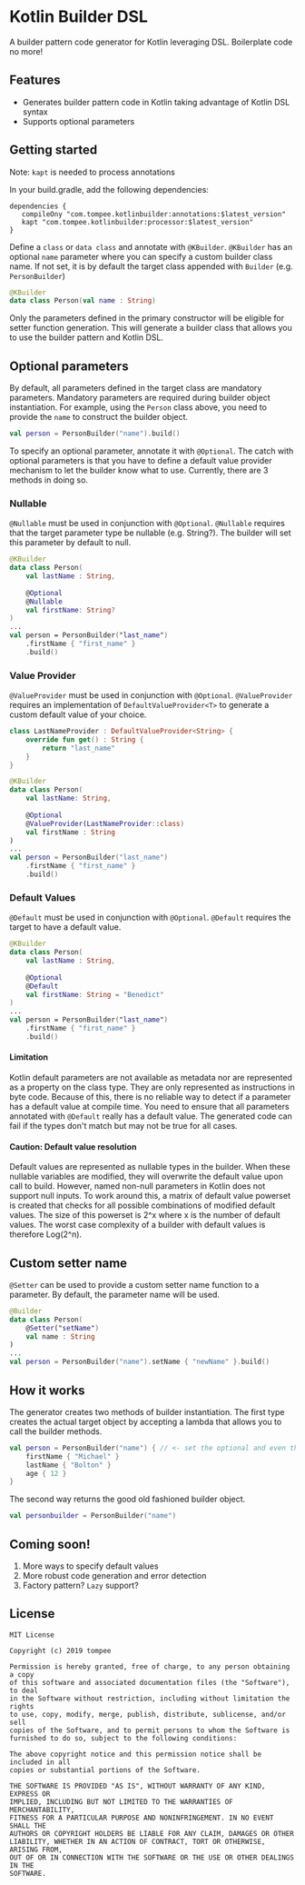 # Kotlin Builder DSL
A builder pattern code generator for Kotlin leveraging DSL. Boilerplate code no more!

## Features
- Generates builder pattern code in Kotlin taking advantage of Kotlin DSL syntax
- Supports optional parameters

## Getting started
Note: `kapt` is needed to process annotations

In your build.gradle, add the following dependencies:

```
dependencies {
   compileOny "com.tompee.kotlinbuilder:annotations:$latest_version"
   kapt "com.tompee.kotlinbuilder:processor:$latest_version"
}
```

Define a `class` or `data class` and annotate with `@KBuilder`. `@KBuilder` has an optional `name` parameter where you can specify a custom builder class name. If not set, it is by default the target class appended with `Builder` (e.g. `PersonBuilder`)
```kotlin
@KBuilder
data class Person(val name : String)
```

Only the parameters defined in the primary constructor will be eligible for setter function generation.
This will generate a builder class that allows you to use the builder pattern and Kotlin DSL.

## Optional parameters
By default, all parameters defined in the target class are mandatory parameters. Mandatory parameters are required during builder object instantiation. For example, using the `Person` class above, you need to provide the `name` to construct the builder object.

```kotlin
val person = PersonBuilder("name").build()
```

To specify an optional parameter, annotate it with `@Optional`. The catch with optional parameters is that you have to define a default value provider mechanism to let the builder know what to use. Currently, there are 3 methods in doing so.

### Nullable
`@Nullable` must be used in conjunction with `@Optional`. `@Nullable` requires that the target parameter type be nullable (e.g. String?). The builder will set this parameter by default to null.

```kotlin
@KBuilder
data class Person(
    val lastName : String,
    
    @Optional
    @Nullable
    val firstName: String?
)
...
val person = PersonBuilder("last_name")
    .firstName { "first_name" }
    .build()
```

### Value Provider
`@ValueProvider` must be used in conjunction with `@Optional`. `@ValueProvider` requires an implementation of `DefaultValueProvider<T>` to generate a custom default value of your choice.

```kotlin
class LastNameProvider : DefaultValueProvider<String> {
    override fun get() : String {
        return "last_name"
    } 
}

@KBuilder
data class Person(
    val lastName: String,
    
    @Optional
    @ValueProvider(LastNameProvider::class)
    val firstName : String
)
...
val person = PersonBuilder("last_name")
    .firstName { "first_name" }
    .build()
```

### Default Values
`@Default` must be used in conjunction with `@Optional`. `@Default` requires the target to have a default value.

```kotlin
@KBuilder
data class Person(
    val lastName : String,
    
    @Optional
    @Default
    val firstName: String = "Benedict"
)
...
val person = PersonBuilder("last_name")
    .firstName { "first_name" }
    .build()
```

#### Limitation
Kotlin default parameters are not available as metadata nor are represented as a property on the class type. They are only represented as instructions in byte code. Because of this, there is no reliable way to detect if a parameter has a default value at compile time. You need to ensure that all parameters annotated with `@Default` really has a default value. The generated code can fail if the types don't match but may not be true for all cases.

#### Caution: Default value resolution
Default values are represented as nullable types in the builder. When these nullable variables are modified, they will overwrite the default value upon call to build. However, named non-null parameters in Kotlin does not support null inputs. To work around this, a matrix of default value powerset is created that checks for all possible combinations of modified default values. The size of this powerset is 2^x where x is the number of default values. The worst case complexity of a builder with default values is therefore Log(2^n).

## Custom setter name
`@Setter` can be used to provide a custom setter name function to a parameter. By default, the parameter name will be used.

```kotlin
@Builder
data class Person(
    @Setter("setName")
    val name : String
)
...
val person = PersonBuilder("name").setName { "newName" }.build()
```

## How it works
The generator creates two methods of builder instantiation. The first type creates the actual target object by accepting a lambda that allows you to call the builder methods.

```kotlin
val person = PersonBuilder("name") { // <- set the optional and even the override the mandatory parameters
    firstName { "Michael" }
    lastName { "Bolton" }
    age { 12 }
}
```
The second way returns the good old fashioned builder object.
```kotlin
val personbuilder = PersonBuilder("name")
```

## Coming soon!
1. More ways to specify default values
2. More robust code generation and error detection
3. Factory pattern? `Lazy` support?

## License
```
MIT License

Copyright (c) 2019 tompee

Permission is hereby granted, free of charge, to any person obtaining a copy
of this software and associated documentation files (the "Software"), to deal
in the Software without restriction, including without limitation the rights
to use, copy, modify, merge, publish, distribute, sublicense, and/or sell
copies of the Software, and to permit persons to whom the Software is
furnished to do so, subject to the following conditions:

The above copyright notice and this permission notice shall be included in all
copies or substantial portions of the Software.

THE SOFTWARE IS PROVIDED "AS IS", WITHOUT WARRANTY OF ANY KIND, EXPRESS OR
IMPLIED, INCLUDING BUT NOT LIMITED TO THE WARRANTIES OF MERCHANTABILITY,
FITNESS FOR A PARTICULAR PURPOSE AND NONINFRINGEMENT. IN NO EVENT SHALL THE
AUTHORS OR COPYRIGHT HOLDERS BE LIABLE FOR ANY CLAIM, DAMAGES OR OTHER
LIABILITY, WHETHER IN AN ACTION OF CONTRACT, TORT OR OTHERWISE, ARISING FROM,
OUT OF OR IN CONNECTION WITH THE SOFTWARE OR THE USE OR OTHER DEALINGS IN THE
SOFTWARE.
```
